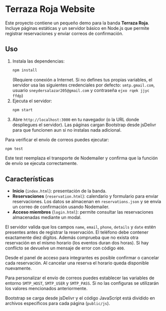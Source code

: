 # Terraza Roja Website

Este proyecto contiene un pequeño demo para la banda **Terraza Roja**. Incluye
páginas estáticas y un servidor básico en Node.js que permite registrar
reservaciones y enviar correos de confirmación.

## Uso

1. Instala las dependencias:
   ```bash
   npm install
   ```
   (Requiere conexión a Internet. Si no defines tus propias variables, el servidor usa las siguientes credenciales por defecto: `smtp.gmail.com`, usuario `sneydersalazar205@gmail.com` y contraseña `ejxo rqek jjyc ffdp`)
2. Ejecuta el servidor:
   ```bash
   npm start
   ```
3. Abre `http://localhost:3000` en tu navegador (o la URL donde despliegues el servidor).
   Las páginas cargan Bootstrap desde jsDelivr para que funcionen aun si no instalas nada adicional.

Para verificar el envío de correos puedes ejecutar:
```bash
npm test
```
Este test reemplaza el transporte de Nodemailer y confirma que la función de
envío se ejecuta correctamente.

## Características

- **Inicio** (`index.html`): presentación de la banda.
- **Reservaciones** (`reservation.html`): calendario y formulario para enviar
 reservaciones. Los datos se almacenan en `reservations.json` y se envía un
  correo de confirmación usando Nodemailer.
- **Acceso miembros** (`login.html`): permite consultar las reservaciones
  almacenadas mediante un modal.

El servidor valida que los campos `name`, `email`, `phone`, `details` y `date`
estén presentes antes de registrar la reservación. El teléfono debe contener
exactamente diez dígitos. Además comprueba que no exista otra reservación en el
mismo horario (los eventos duran dos horas). Si hay conflicto se devuelve un
mensaje de error con código `400`.

Desde el panel de acceso para integrantes es posible confirmar o cancelar cada
reservación. Al cancelar una reserva el horario queda disponible nuevamente.

Para personalizar el envío de correos puedes establecer las variables de entorno
`SMTP_HOST`, `SMTP_USER` y `SMTP_PASS`. Si no las configuras se utilizarán los
valores mencionados anteriormente.

Bootstrap se carga desde jsDelivr y el código JavaScript está dividido en archivos específicos para cada
página (`public/js`).
